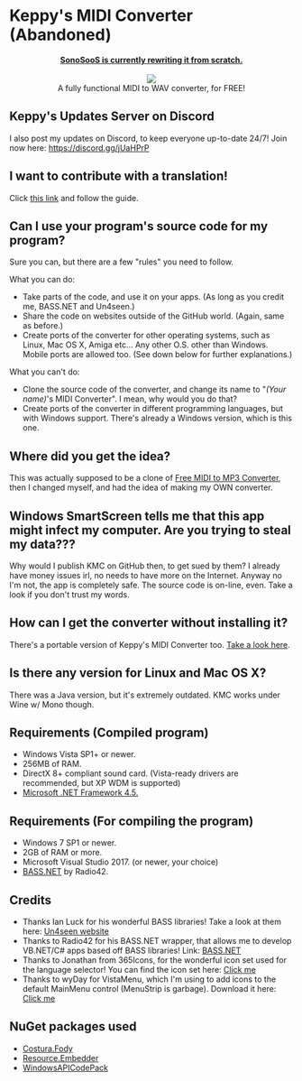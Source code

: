 # Keppy's MIDI Converter (Abandoned)
<p align="center">
  <u><b><a href="https://github.com/SonoSooS">SonoSooS</a> is currently rewriting it from scratch.</b></u>
  <br /><br />
  <a href="http://www.softpedia.com/get/Multimedia/Audio/Audio-Convertors/Keppy-s-MIDI-Converter.shtml#status"><img src="http://s1.softpedia-static.com/_img/sp100free.png?1" /></a>
  <br />
  A fully functional MIDI to WAV converter, for FREE!
</p>

## Keppy's Updates Server on Discord
I also post my updates on Discord, to keep everyone up-to-date 24/7!
Join now here: https://discord.gg/jUaHPrP

## I want to contribute with a translation!
Click [this link](TRL.md) and follow the guide.

## Can I use your program's source code for my program?
Sure you can, but there are a few "rules" you need to follow.

What you can do:
- Take parts of the code, and use it on your apps. (As long as you credit me, BASS.NET and Un4seen.)
- Share the code on websites outside of the GitHub world. (Again, same as before.)
- Create ports of the converter for other operating systems, such as Linux, Mac OS X, Amiga etc... Any other O.S. other than Windows. Mobile ports are allowed too. (See down below for further explanations.)

What you can't do:
- Clone the source code of the converter, and change its name to "*(Your name)*'s MIDI Converter". I mean, why would you do that?
- Create ports of the converter in different programming languages, but with Windows support. There's already a Windows version, which is this one.

## Where did you get the idea?
This was actually supposed to be a clone of [Free MIDI to MP3 Converter](http://mp3-tools.com/free-midi-to-mp3-converter.html), then I changed myself, and had the idea of making my OWN converter.

## Windows SmartScreen tells me that this app might infect my computer. Are you trying to steal my data???
Why would I publish KMC on GitHub then, to get sued by them? I already have money issues irl, no needs to have more on the Internet.
Anyway no I'm not, the app is completely safe. The source code is on-line, even. Take a look if you don't trust my words.

## How can I get the converter without installing it?
There's a portable version of Keppy's MIDI Converter too. [Take a look here](https://github.com/KaleidonKep99/Keppys-MIDI-Converter/releases).

## Is there any version for Linux and Mac OS X?
There was a Java version, but it's extremely outdated. KMC works under Wine w/ Mono though.

## Requirements (Compiled program)
- Windows Vista SP1+ or newer.
- 256MB of RAM.
- DirectX 8+ compliant sound card. (Vista-ready drivers are recommended, but XP WDM is supported)
- [Microsoft .NET Framework 4.5.](https://www.microsoft.com/en-us/download/details.aspx?id=30653)

## Requirements (For compiling the program)
- Windows 7 SP1 or newer.
- 2GB of RAM or more.
- Microsoft Visual Studio 2017. (or newer, your choice)
- [BASS.NET](http://www.bass.radio42.com/) by Radio42.

## Credits
- Thanks Ian Luck for his wonderful BASS libraries! Take a look at them here: [Un4seen website](http://www.un4seen.com/)
- Thanks to Radio42 for his BASS.NET wrapper, that allows me to develop VB.NET/C# apps based off BASS libraries! Link: [BASS.NET](http://www.bass.radio42.com/)
- Thanks to Jonathan from 365Icons, for the wonderful icon set used for the language selector! You can find the icon set here: [Click me](http://365icon.com/icon-styles/ethnic/classic2/)
- Thanks to wyDay for VistaMenu, which I'm using to add icons to the default MainMenu control (MenuStrip is garbage). Download it here: [Click me](https://wyday.com/vistamenu/)

## NuGet packages used
- [Costura.Fody](https://github.com/Fody/Costura)
- [Resource.Embedder](https://github.com/MarcStan/Resource.Embedder)
- [WindowsAPICodePack](https://github.com/aybe/Windows-API-Code-Pack-1.1)
